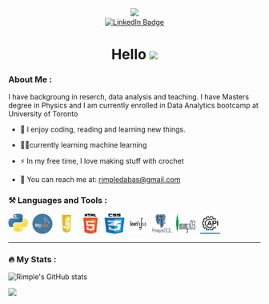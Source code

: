 
<div id="header" align="center">
  <img src="https://media.giphy.com/media/2IudUHdI075HL02Pkk/giphy.gif" width="100"/>
  <div id="badges">
    <a href="https://www.linkedin.com/in/rimple-poonia-dabas-ba968b206/">
      <img src="https://img.shields.io/badge/LinkedIn-blue?style=for-the-badge&logo=linkedin&logoColor=white" alt="LinkedIn Badge"/>
    </a>

  </div>
  
  <h1>
    Hello 
    <img src="https://media.giphy.com/media/hvRJCLFzcasrR4ia7z/giphy.gif" width="30px"/>
  </h1>
</div>

### About Me :
I have backgroung in reserch, data analysis and teaching. I have Masters degree in Physics and I am currently enrolled in Data Analytics bootcamp at University of Toronto
- :seedling: I enjoy coding, reading and learning new things.
- 👩‍💻currently learning machine learning

- :zap: In my free time, I love making stuff with crochet

- :e-mail: You can reach me at: rimpledabas@gmail.com

### ⚒️ Languages and Tools :
<div>
  <img src="./Images/Python.png" title="Python" alt="Java" width="40" height="40"/>&nbsp;
  <img src="./Images/Mysql.png" title="mysql" alt="mysql" width="40" height="40"/>&nbsp;
  <img src="./Images/javascript.png" title="Javascript" alt="Spring" width="40" height="40"/>&nbsp;
  <img src="./Images/html.png" title="Material UI" alt="Material UI" width="40" height="40"/>&nbsp;
  <img src="./Images/css.png" title="css" alt="Flutter" width="40" height="40"/>&nbsp;
  <img src="./Images/beautiful soup.png" title="Redux" alt="Redux " width="40" height="40"/>&nbsp;
  <img src="./Images/postgres.jpg"  title="CSS3" alt="CSS" width="40" height="40"/>&nbsp;
  <img src="./Images/mongo.png" title="HTML5" alt="HTML" width="40" height="40"/>&nbsp;
  <img src="./Images/api.png" title="JavaScript" alt="JavaScript" width="40" height="40"/>&nbsp;
  
 
---

### :fire: My Stats :
![Rimple's GitHub stats](https://github-readme-stats.vercel.app/api?username=RimpleDabas&show_icons=true&theme=radical)

![](https://komarev.com/ghpvc/?username=your-github-RimpleDabas&color=dc143c)



